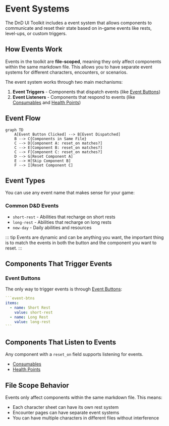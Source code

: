 # Event Systems

The DnD UI Toolkit includes a event system that allows components to communicate and reset their state based on in-game events like rests, level-ups, or custom triggers.

## How Events Work

Events in the toolkit are **file-scoped**, meaning they only affect components within the same markdown file. This allows you to have separate event systems for different characters, encounters, or scenarios.

The event system works through two main mechanisms:

1. **Event Triggers** - Components that dispatch events (like [Event Buttons](../components/event-buttons.md))
2. **Event Listeners** - Components that respond to events (like [Consumables](../components/consumables.md) and [Health Points](../components/healthpoints.md))

## Event Flow

```mermaid
graph TD
    A[Event Button Clicked] --> B[Event Dispatched]
    B --> C{Components in Same File}
    C --> D[Component A: reset_on matches?]
    C --> E[Component B: reset_on matches?]
    C --> F[Component C: reset_on matches?]
    D --> G[Reset Component A]
    E --> H[Skip Component B]
    F --> I[Reset Component C]
```

## Event Types

You can use any event name that makes sense for your game:

### Common D&D Events

- `short-rest` - Abilities that recharge on short rests
- `long-rest` - Abilities that recharge on long rests
- `new-day` - Daily abilities and resources

::: tip
Events are dynamic and can be anything you want, the important thing is to match the events
in both the button and the component you want to reset.
:::

## Components That Trigger Events

### Event Buttons

The only way to trigger events is through [Event Buttons](../components/event-buttons.md):

````yaml
```event-btns
items:
  - name: Short Rest
    value: short-rest
  - name: Long Rest
    value: long-rest
```
````

## Components That Listen to Events

Any component with a `reset_on` field supports listening for events.

- [Consumables](../components/consumables.md)
- [Health Points](../components/healthpoints.md)

## File Scope Behavior

Events only affect components within the same markdown file. This means:

- Each character sheet can have its own rest system
- Encounter pages can have separate event systems
- You can have multiple characters in different files without interference
